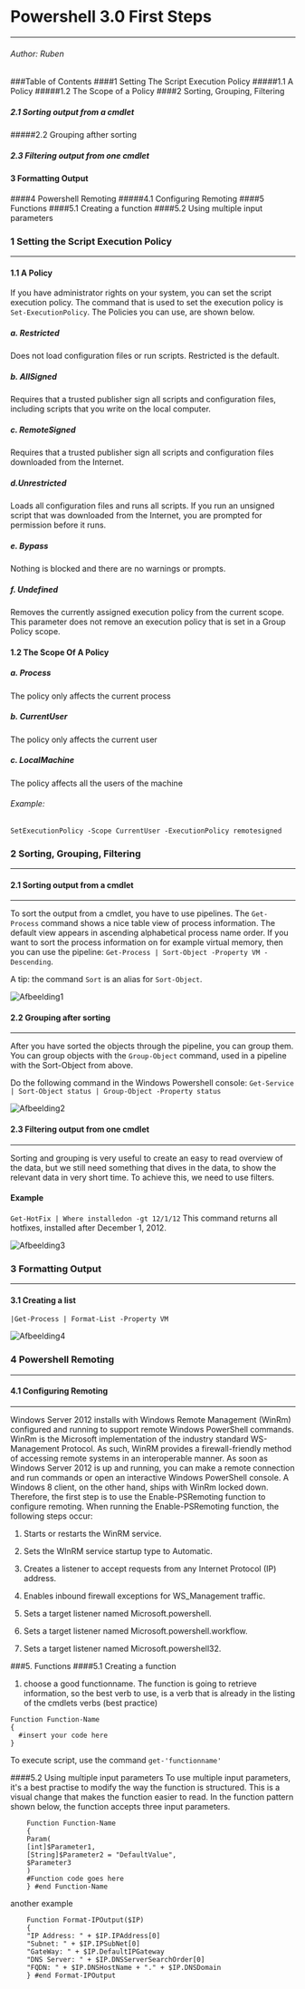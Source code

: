 # Powershell 3.0 First Steps

------------------------------

###### Author: Ruben

###Table of Contents
####1 Setting The Script Execution Policy
#####1.1 A Policy
#####1.2 The Scope of a Policy
####2 Sorting, Grouping, Filtering
##### 2.1 Sorting output from a cmdlet
#####2.2 Grouping afther sorting
##### 2.3 Filtering output from one cmdlet
#### 3 Formatting Output
####4 Powershell Remoting
#####4.1 Configuring Remoting
####5 Functions
####5.1 Creating a function
####5.2 Using multiple input parameters


### 1 Setting the Script Execution Policy

---------------------------------------

#### 1.1 A Policy

If you have administrator rights on your system, you can set the script execution policy.
The command that is used to set the execution policy is ```Set-ExecutionPolicy```.
The Policies you can use, are shown below.

##### a. Restricted

Does not load configuration files or run scripts. Restricted is the default.

##### b. AllSigned

Requires that a trusted publisher sign all scripts and configuration files, including scripts that you write on the local computer.

##### c. RemoteSigned

Requires that a trusted publisher sign all scripts and configuration
files downloaded from the Internet.

##### d.Unrestricted

Loads all configuration files and runs all scripts.
If you run an unsigned script that was downloaded from the Internet, you are prompted for permission before
it runs.

##### e. Bypass

Nothing is blocked and there are no warnings or prompts.

##### f. Undefined

Removes the currently assigned execution policy from the current scope.
This parameter does not remove an execution policy that is set in a Group Policy
scope.

#### 1.2 The Scope Of A Policy

##### a. Process

The policy only affects the current process

##### b. CurrentUser

The policy only affects the current user

##### c. LocalMachine

The policy affects all the users of the machine

###### Example:

```SetExecutionPolicy -Scope CurrentUser -ExecutionPolicy remotesigned```

### 2 Sorting, Grouping, Filtering

---------------------------------------

#### 2.1 Sorting output from a cmdlet

---------------------------------------

To sort the output from a cmdlet, you have to use pipelines.
The ```Get-Process``` command shows a nice table view of process information.
The default view appears in ascending alphabetical process name order.
If you want to sort the process information on for example virtual memory,
then you can use the pipeline: ```Get-Process | Sort-Object -Property VM -Descending```.

A tip: the command `Sort` is an alias for `Sort-Object`.

![Afbeelding1](/windows/powershell/3.0Ruben/afb/afb1.PNG )

#### 2.2 Grouping after sorting

---------------------------------------

After you have sorted the objects through the pipeline, you can group them.
You can group objects with the ```Group-Object``` command, used in a pipeline with the Sort-Object from above.

Do the following command in the Windows Powershell console:
```Get-Service | Sort-Object status | Group-Object -Property status```

![Afbeelding2](/windows/powershell/3.0Ruben/afb/afb2.PNG )

#### 2.3 Filtering output from one cmdlet

------------------------------------------

Sorting and grouping is very useful to create an easy to read overview of the data,
but we still need something that dives in the data, to show the relevant data in very short time.
To achieve this, we need to use filters.

#### Example

```Get-HotFix | Where installedon -gt 12/1/12```
This command returns all hotfixes, installed after December 1, 2012.

![Afbeelding3](/powershell/3.0Ruben/afb/afb3.PNG )

### 3 Formatting Output

---------------------------------------

#### 3.1 Creating a list

```|Get-Process | Format-List -Property VM```

![Afbeelding4](/windows/powershell/3.0Ruben/afb/afb4.PNG )

### 4 Powershell Remoting

---------------------------------------

#### 4.1 Configuring Remoting

------------------------------------------

Windows Server 2012 installs with Windows Remote Management (WinRm) configured and
running to support remote Windows PowerShell commands. WinRm is the Microsoft implementation
of the industry standard WS-Management Protocol. As such, WinRM provides a
firewall-friendly method of accessing remote systems in an interoperable manner.
As soon as Windows Server 2012 is up and
running, you can make a remote connection and run commands or open an interactive Windows
PowerShell console. A Windows 8 client, on the other hand, ships with WinRm locked
down. Therefore, the first step is to use the Enable-PSRemoting function to configure remoting.
When running the Enable-PSRemoting function, the following steps occur:


1. Starts or restarts the WinRM service.

2. Sets the WInRM service startup type to Automatic.

3. Creates a listener to accept requests from any Internet Protocol (IP) address.

4. Enables inbound firewall exceptions for WS_Management traffic.

5. Sets a target listener named Microsoft.powershell.

6. Sets a target listener named Microsoft.powershell.workflow.

7. Sets a target listener named Microsoft.powershell32.

###5. Functions
####5.1 Creating a function
1) choose a good functionname.
   The function is going to retrieve information, so the best verb to use, 
is a verb that is already in the listing of the cmdlets verbs (best practice)
```
Function Function-Name
{
  #insert your code here
}
```
To execute script, use the command ```get-'functionname'```


####5.2 Using multiple input parameters
To use multiple input parameters, it's a best practise to modify the way the 
function is structured. This is a visual change that makes the function easier to read.
In the function pattern shown below, the function accepts three input parameters.

```
	Function Function-Name
	{
	Param(
	[int]$Parameter1,
	[String]$Parameter2 = "DefaultValue",
	$Parameter3
	)
	#Function code goes here
	} #end Function-Name
```

another example
```
	Function Format-IPOutput($IP)
	{
	"IP Address: " + $IP.IPAddress[0]
	"Subnet: " + $IP.IPSubNet[0]
	"GateWay: " + $IP.DefaultIPGateway
	"DNS Server: " + $IP.DNSServerSearchOrder[0]
	"FQDN: " + $IP.DNSHostName + "." + $IP.DNSDomain
	} #end Format-IPOutput
```
